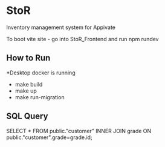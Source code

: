 # StoR
Inventory management system for Appivate

To boot vite site - go into StoR_Frontend and run npm rundev

## How to Run
*Desktop docker is running
- make build
- make up
- make run-migration

## SQL Query
SELECT *
FROM public."customer"
INNER JOIN grade ON public."customer".grade=grade.id;
